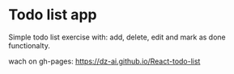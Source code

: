 # Todo list app
Simple todo list exercise with: add, delete, edit and mark as done functionalty.

wach on gh-pages: https://dz-ai.github.io/React-todo-list
